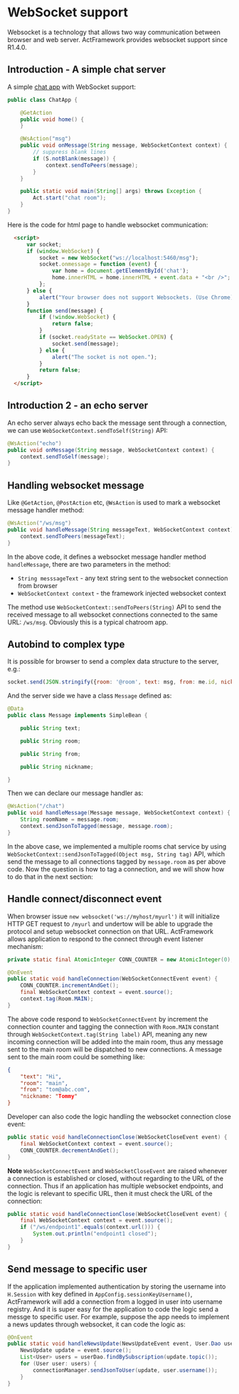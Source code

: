 # WebSocket support

Websocket is a technology that allows two way communication between browser and web server. ActFramework provides websocket support since R1.4.0. 

## Introduction - A simple chat server

A simple [chat app](https://github.com/actframework/act-demo-apps/edit/master/chatroom) with WebSocket support:

```java
public class ChatApp {

    @GetAction
    public void home() {
    }

    @WsAction("msg")
    public void onMessage(String message, WebSocketContext context) {
        // suppress blank lines
        if (S.notBlank(message)) {
            context.sendToPeers(message);
        }
    }

    public static void main(String[] args) throws Exception {
        Act.start("chat room");
    }
}
```

Here is the code for html page to handle websocket communication:

```html
  <script>
      var socket;
      if (window.WebSocket) {
          socket = new WebSocket("ws://localhost:5460/msg");
          socket.onmessage = function (event) {
              var home = document.getElementById('chat');
              home.innerHTML = home.innerHTML + event.data + "<br />";
          };
      } else {
          alert("Your browser does not support Websockets. (Use Chrome)");
      }
      function send(message) {
          if (!window.WebSocket) {
              return false;
          }
          if (socket.readyState == WebSocket.OPEN) {
              socket.send(message);
          } else {
              alert("The socket is not open.");
          }
          return false;
      }
  </script>
```

## Introduction 2 - an echo server

An echo server always echo back the message sent through a connection, we can use `WebSocketContext.sendToSelf(String)` API:

```java
@WsAction("echo")
public void onMessage(String message, WebSocketContext context) {
    context.sendToSelf(message);
}
```

## Handling websocket message

Like `@GetAction`, `@PostAction` etc, `@WsAction` is used to mark a websocket message handler method:

```java
@WsAction("/ws/msg")
public void handleMessage(String messageText, WebSocketContext context) {
    context.sendToPeers(messageText);
}
```

In the above code, it defines a websocket message handler method `handleMessage`, there are two parameters in the method:

* `String messsageText` - any text string sent to the websocket connection from browser
* `WebSocketContext context` - the framework injected websocket context

The method use `WebSocketContext::sendToPeers(String)` API to send the received message to all websocket connections connected to the same URL: `/ws/msg`. Obviously this is a typical chatroom app.

## Autobind to complex type

It is possible for browser to send a complex data structure to the server, e.g.:

```javascript
socket.send(JSON.stringify({room: '@room', text: msg, from: me.id, nickname: me.nickname}));
```

And the server side we have a class `Message` defined as:

```java
@Data
public class Message implements SimpleBean {

    public String text;

    public String room;

    public String from;

    public String nickname;

}
```

Then we can declare our message handler as:

```java
@WsAction("/chat")
public void handleMessage(Message message, WebSocketContext context) {
    String roomName = message.room;
    context.sendJsonToTagged(message, message.room);
}
```

In the above case, we implemented a multiple rooms chat service by using `WebSocketContext::sendJsonToTagged(Object msg, String tag)` API, which send the message to all connections tagged by `message.room` as per above code. Now the question is how to tag a connection, and we will show how to do that in the next section:

## Handle connect/disconnect event

When browser issue `new websocket('ws://myhost/myurl')` it will initialize HTTP GET request to `/myurl` and undertow will be able to upgrade the protocol and setup websocket connection on that URL. ActFramework allows application to respond to the connect through event listener mechanism:

```java
private static final AtomicInteger CONN_COUNTER = new AtomicInteger(0);

@OnEvent
public static void handleConnection(WebSocketConnectEvent event) {
    CONN_COUNTER.incrementAndGet();
    final WebSocketContext context = event.source();
    context.tag(Room.MAIN);
}
```

The above code respond to `WebSocketConnectEvent` by increment the connection counter and tagging the connection with `Room.MAIN` constant through `WebSocketContext.tag(String label)` API, meaning any new incoming connection will be added into the main room, thus any message sent to the main room will be dispatched to new connections. A message sent to the main room could be something like:

```json
{
    "text": "Hi",
    "room": "main",
    "from": "tom@abc.com",
    "nickname: "Tommy"
}
```

Developer can also code the logic handling the websocket connection close event:

```java
public static void handleConnectionClose(WebSocketCloseEvent event) {
    final WebSocketContext context = event.source();
    CONN_COUNTER.decrementAndGet();
}
```

**Note** `WebSocketConnectEvent` and `WebSocketCloseEvent` are raised whenever a connection is established or closed, without regarding to the URL of the connection. Thus if an application has multiple websocket endpoints, and the logic is relevant to specific URL, then it must check the URL of the connection:

```java
public static void handleConnectionClose(WebSocketCloseEvent event) {
    final WebSocketContext context = event.source();
    if ("/ws/endpoint1".equals(context.url())) {
        System.out.println("endpoint1 closed");
    }
}
```

## Send message to specific user

If the application implemented authentication by storing the username into `H.Session` with key defined in `AppConfig.sessionKeyUsername()`, ActFramework will add a connection from a logged in user into username registry. And it is super easy for the application to code the logic send a messge to specific user. For example, suppose the app needs to implement a news updates through websocket, it can code the logic as:

```java
@OnEvent
public static void handleNewsUpdate(NewsUpdateEvent event, User.Dao userDao, WebSocketConnectionManager connectionManager) {
    NewsUpdate update = event.source();
    List<User> users = userDao.findBySubscription(update.topic());
    for (User user: users) {
        connectionManager.sendJsonToUser(update, user.username());
    }
}
```

